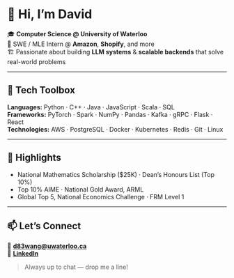 # 👋 Hi, I’m **David**

🎓 **Computer Science @ University of Waterloo**  
💼 SWE / MLE Intern @ **Amazon**, **Shopify**, and more  
🏗️ Passionate about building **LLM systems** & **scalable backends** that solve real-world problems

---

## 🧰 Tech Toolbox

**Languages:** Python · C++ · Java · JavaScript · Scala · SQL  
**Frameworks:** PyTorch · Spark · NumPy · Pandas · Kafka · gRPC · Flask · React  
**Technologies:** AWS · PostgreSQL · Docker · Kubernetes · Redis · Git · Linux

---

## 🏅 Highlights

- National Mathematics Scholarship ($25K) · Dean’s Honours List (Top 10%)  
- Top 10% AIME · National Gold Award, ARML  
- Global Top 5, National Economics Challenge · FRM Level 1

---

## 📫 Let’s Connect

📧 **d83wang@uwaterloo.ca**  
🔗 [**LinkedIn**](https://linkedin.com/in/davidwang8)

> Always up to chat — drop me a line!
